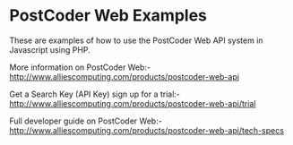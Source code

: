 PostCoder Web Examples
======================

These are examples of how to use the PostCoder Web API system in Javascript using PHP.

More information on PostCoder Web:-
http://www.alliescomputing.com/products/postcoder-web-api

Get a Search Key (API Key) sign up for a trial:-
http://www.alliescomputing.com/products/postcoder-web-api/trial

Full developer guide on PostCoder Web:-
http://www.alliescomputing.com/products/postcoder-web-api/tech-specs
